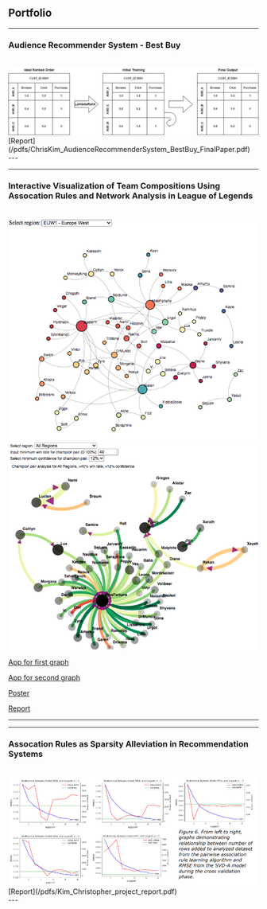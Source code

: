 ## Portfolio

---
### Audience Recommender System - Best Buy
<br>
<img src = "images/penalize_1.png?raw=true"><br>
[Report](/pdfs/ChrisKim_AudienceRecommenderSystem_BestBuy_FinalPaper.pdf)<br>
---

---

### Interactive Visualization of Team Compositions Using Assocation Rules and Network Analysis in League of Legends
<br>
<img src="images/euw_graph2.png?raw=true"/><br>
<img src="images/conf_graph1.png?raw=true"/><br>

[App for first graph](https://cdaekim.github.io/graph1)<br>

[App for second graph](https://cdaekim.github.io/graph2)<br>

[Poster](/pdfs/team139poster.pdf)<br>

[Report](/pdfs/team139report.pdf)<br>

---

---
### Assocation Rules as Sparsity Alleviation in Recommendation Systems
<br>
<img src = "images/asc_rules_img.PNG?raw=true"><br>
[Report](/pdfs/Kim_Christopher_project_report.pdf)<br>
---
